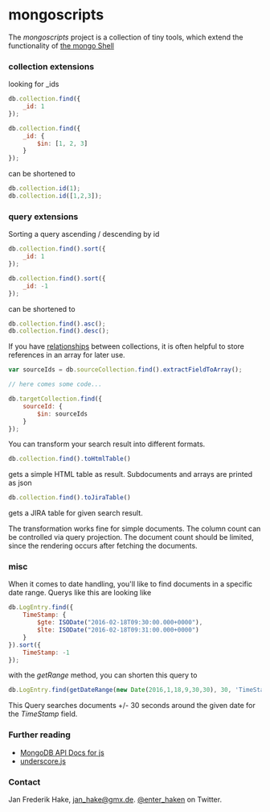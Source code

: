 mongoscripts
============

The *mongoscripts* project is a collection of tiny tools, which extend the functionality of [the mongo Shell](https://docs.mongodb.org/manual/mongo)


### collection extensions

looking for \_ids
 
```javascript
db.collection.find({
    _id: 1
});

db.collection.find({
    _id: {
        $in: [1, 2, 3]
    }
});
```

can be shortened to

```javascript
db.collection.id(1);
db.collection.id([1,2,3]);
```

### query extensions

Sorting a query ascending / descending by id

```javascript
db.collection.find().sort({
    _id: 1
});

db.collection.find().sort({
    _id: -1
});
```

can be shortened to

```javascript
db.collection.find().asc();
db.collection.find().desc();
```

If you have [relationships](https://docs.mongodb.org/manual/tutorial/model-referenced-one-to-many-relationships-between-documents/) between collections, it is often helpful to store references in an array for later use.


```javascript
var sourceIds = db.sourceCollection.find().extractFieldToArray();

// here comes some code...

db.targetCollection.find({
    sourceId: {
        $in: sourceIds
    }
});
```

You can transform your search result into different formats.


```javascript
db.collection.find().toHtmlTable()

```

gets a simple HTML table as result. Subdocuments and arrays are printed as json


```javascript
db.collection.find().toJiraTable()

```

gets a JIRA table for given search result.

The transformation works fine for simple documents. The column count can be controlled via query projection. 
The document count should be limited, since the rendering occurs after fetching the documents. 

### misc

When it comes to date handling, you'll like to find documents in a specific date range. Querys like this are looking like

```javascript
db.LogEntry.find({
    TimeStamp: {
        $gte: ISODate("2016-02-18T09:30:00.000+0000"),
        $lte: ISODate("2016-02-18T09:31:00.000+0000")
    }
}).sort({
    TimeStamp: -1
});
```

with the *getRange* method, you can shorten this query to

```javascript
db.LogEntry.find(getDateRange(new Date(2016,1,18,9,30,30), 30, 'TimeStamp'))

```
This Query searches documents +/- 30 seconds around the given date for the *TimeStamp* field.

### Further reading

* [MongoDB API Docs for js](https://api.mongodb.org/js)
* [underscore.js](http://underscorejs.org/)

### Contact

Jan Frederik Hake, <jan_hake@gmx.de>. [@enter\_haken](https://twitter.com/enter_haken) on Twitter.
